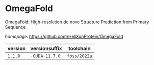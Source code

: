 # OmegaFold

OmegaFold: High-resolution de novo Structure Prediction from Primary Sequence

*homepage*: <https://github.com/HeliXonProtein/OmegaFold>

version | versionsuffix | toolchain
--------|---------------|----------
``1.1.0`` | ``-CUDA-11.7.0`` | ``foss/2022a``

